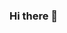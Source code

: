 ### Hi there 👋

<!--
**sbemjr1/sbemjr1** is a ✨ _special_ ✨ repository because its `README.md` (this file) appears on your GitHub profile.

<br><br>
  ![Anurag's GitHub stats](https://github-readme-stats.vercel.app/api?username=sbemjr1&theme=dark&show_icons=true)
<br><br>
  [![Solved.ac프로필](http://mazassumnida.wtf/api/v2/generate_badge?boj=sbemjr1)](https://solved.ac/profile/dbstjr9898)
